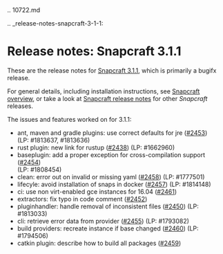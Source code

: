 .. 10722.md

.. _release-notes-snapcraft-3-1-1:

# Release notes: Snapcraft 3.1.1

These are the release notes for [Snapcraft 3.1.1](https://github.com/snapcore/snapcraft/releases/tag/3.1.1), which is primarily a bugifx release.

For general details, including installation instructions, see [Snapcraft overview](/t/snapcraft-overview/8940), or take a look at [Snapcraft release notes](/t/snapcraft-release-notes/10721) for other *Snapcraft* releases.

The issues and features worked on for 3.1.1:
-   ant, maven and gradle plugins: use correct defaults for jre ([#2453](https://github.com/snapcore/snapcraft/pull/2453))\
    (LP: #1813637, #1813636)
-   rust plugin: new link for rustup ([#2438](https://github.com/snapcore/snapcraft/pull/2438)) (LP: #1662960)
-   baseplugin: add a proper exception for cross-compilation support ([#2454](https://github.com/snapcore/snapcraft/pull/2454))\
    (LP: #1808454)
-   clean: error out on invalid or missing yaml ([#2458](https://github.com/snapcore/snapcraft/pull/2458)) (LP: #1777501)
-   lifecyle: avoid installation of snaps in docker ([#2457](https://github.com/snapcore/snapcraft/pull/2457)) (LP: #1814148)
-   ci: use non virt-enabled gce instances for 16.04 ([#2461](https://github.com/snapcore/snapcraft/pull/2461))
-   extractors: fix typo in code comment ([#2452](https://github.com/snapcore/snapcraft/pull/2452))
-   pluginhandler: handle removal of inconsistent files ([#2450](https://github.com/snapcore/snapcraft/pull/2450)) (LP: #1813033)
-   cli: retrieve error data from provider ([#2455](https://github.com/snapcore/snapcraft/pull/2455)) (LP: #1793082)
-   build providers: recreate instance if base changed ([#2460](https://github.com/snapcore/snapcraft/pull/2460)) (LP: #1794506)
-   catkin plugin: describe how to build all packages ([#2459](https://github.com/snapcore/snapcraft/pull/2459))